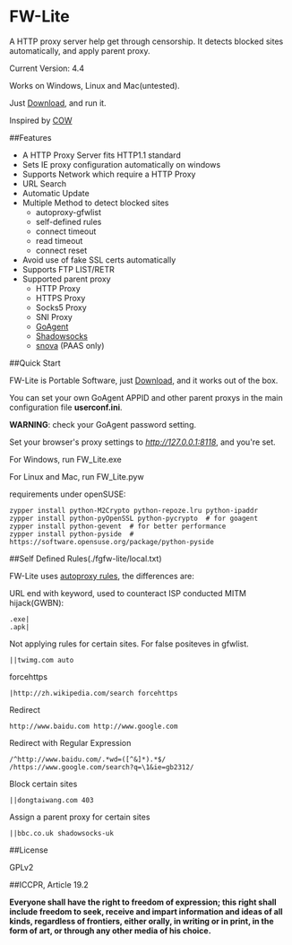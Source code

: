 FW-Lite
=========

A HTTP proxy server help get through censorship. It detects blocked sites automatically, and apply parent proxy.

Current Version: 4.4

Works on Windows, Linux and Mac(untested).

Just [Download](http://fwlite.tk/fwlite.zip), and run it.

Inspired by [COW]

##Features

- A HTTP Proxy Server fits HTTP1.1 standard
- Sets IE proxy configuration automatically on windows
- Supports Network which require a HTTP Proxy
- URL Search
- Automatic Update
- Multiple Method to detect blocked sites
  - autoproxy-gfwlist
  - self-defined rules
  - connect timeout
  - read timeout
  - connect reset
- Avoid use of fake SSL certs automatically
- Supports FTP LIST/RETR
- Supported parent proxy
  - HTTP Proxy
  - HTTPS Proxy
  - Socks5 Proxy
  - SNI Proxy
  - [GoAgent]
  - [Shadowsocks]
  - [snova] \(PAAS only)

##Quick Start

FW-Lite is Portable Software, just [Download](http://fwlite.tk/fwlite.zip), and it works out of the box.

You can set your own GoAgent APPID and other parent proxys in the main configuration file **userconf.ini**.

**WARNING**: check your GoAgent password setting.

Set your browser's proxy settings to *http://127.0.0.1:8118*, and you're set.

For Windows, run FW_Lite.exe

For Linux and Mac, run FW_Lite.pyw

requirements under openSUSE:

    zypper install python-M2Crypto python-repoze.lru python-ipaddr
    zypper install python-pyOpenSSL python-pycrypto  # for goagent
    zypper install python-gevent  # for better performance
    zypper install python-pyside  # https://software.opensuse.org/package/python-pyside

##Self Defined Rules(./fgfw-lite/local.txt)

FW-Lite uses [autoproxy rules](https://autoproxy.org/zh-CN/Rules), the differences are:

URL end with keyword, used to counteract ISP conducted MITM hijack(GWBN):

    .exe|
    .apk|

Not applying rules for certain sites. For false positeves in gfwlist.

    ||twimg.com auto

forcehttps

    |http://zh.wikipedia.com/search forcehttps

Redirect

    http://www.baidu.com http://www.google.com

Redirect with Regular Expression

    /^http://www.baidu.com/.*wd=([^&]*).*$/ /https://www.google.com/search?q=\1&ie=gb2312/

Block certain sites

    ||dongtaiwang.com 403

Assign a parent proxy for certain sites

    ||bbc.co.uk shadowsocks-uk

##License

GPLv2

##ICCPR, Article 19.2

**Everyone shall have the right to freedom of expression; this right shall include freedom to seek, receive and impart information and ideas of all kinds, regardless of frontiers, either orally, in writing or in print, in the form of art, or through any other media of his choice.**


[COW]:https://github.com/cyfdecyf/cow
[GoAgent]:https://code.google.com/p/goagent/
[Shadowsocks]:https://github.com/clowwindy/shadowsocks
[snova]:https://code.google.com/p/snova/
[pybuild]:https://github.com/goagent/pybuild
